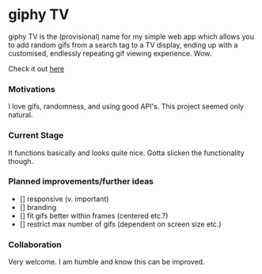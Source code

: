 # giphy TV
giphy TV is the (provisional) name for my simple web app which allows you to add random
gifs from a search tag to a TV display, ending up with a customised, endlessly repeating
gif viewing experience. Wow.

Check it out [here](https://mattlub.github.io/giphy-tv/)

### Motivations
I love gifs, randomness, and using good API's. This project seemed only natural.

### Current Stage
It functions basically and looks quite nice. Gotta slicken the functionality though.

### Planned improvements/further ideas
- [] responsive (v. important)
- [] branding
- [] fit gifs better within frames (centered etc.?)
- [] restrict max number of gifs (dependent on screen size etc.)

### Collaboration
Very welcome. I am humble and know this can be improved.